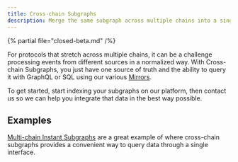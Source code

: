 ```yaml
---
title: Cross-chain Subgraphs
description: Merge the same subgraph across multiple chains into a single API to query it
---
```


{% partial file="closed-beta.md" /%}

For protocols that stretch across multiple chains, it can be a challenge processing events from different sources in a normalized way. With Cross-chain Subgraphs, you just have one source of truth and the ability to query it with GraphQL or SQL using our various [Mirrors](/mirror).

To get started, start indexing your subgraphs on our platform, then contact us so we can help you integrate that data in the best way possible.

## Examples

[Multi-chain Instant Subgraphs](/references/instant-subgraphs-config#multi-chain) are a great example of where cross-chain subgraphs provides a convenient way to query data through a single interface.
